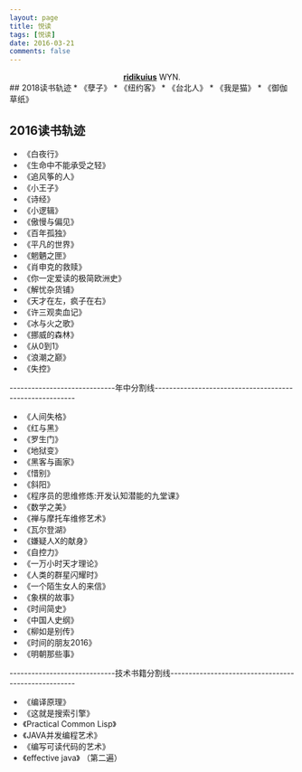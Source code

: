 ```yaml
---
layout: page
title: 悦读
tags: [悦读]
date: 2016-03-21
comments: false
---
```

    
<center><a href="https://github.com/ridikuius"><b>ridikuius</b></a> WYN.</center>
## 2018读书轨迹
* 《孽子》
* 《纽约客》
* 《台北人》
* 《我是猫》
* 《御伽草纸》


## 2016读书轨迹
* 《白夜行》
* 《生命中不能承受之轻》
* 《追风筝的人》
* 《小王子》
* 《诗经》
* 《小逻辑》
* 《傲慢与偏见》
* 《百年孤独》
* 《平凡的世界》
* 《魍魉之匣》
* 《肖申克的救赎》
* 《你一定爱读的极简欧洲史》
* 《解忧杂货铺》
* 《天才在左，疯子在右》
* 《许三观卖血记》
* 《冰与火之歌》
* 《挪威的森林》
* 《从0到1》
* 《浪潮之巅》
* 《失控》

-----------------------------年中分割线--------------------------------------------------------

* 《人间失格》
* 《红与黑》
* 《罗生门》
* 《地狱变》
* 《黑客与画家》
* 《惜别》
* 《斜阳》
* 《程序员的思维修炼:开发认知潜能的九堂课》
* 《数学之美》
* 《禅与摩托车维修艺术》
* 《瓦尔登湖》
* 《嫌疑人X的献身》
* 《自控力》
* 《一万小时天才理论》
* 《人类的群星闪耀时》
* 《一个陌生女人的来信》
* 《象棋的故事》
* 《时间简史》
* 《中国人史纲》 
* 《柳如是别传》
* 《时间的朋友2016》
* 《明朝那些事》

-----------------------------技术书籍分割线----------------------------------------------------

* 《编译原理》
* 《这就是搜索引擎》
* 《Practical Common Lisp》
* 《JAVA并发编程艺术》
* 《编写可读代码的艺术》
* 《effective java》 （第二遍）
